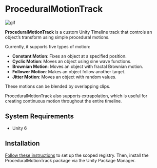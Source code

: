 ProceduralMotionTrack
=====================

![gif](https://i.imgur.com/jlE9XbR.gif)

**ProceduralMotionTrack** is a custom Unity Timeline track that controls an
object’s transform using simple procedural motions.

Currently, it supports five types of motion:

- **Constant Motion**: Fixes an object at a specified position.
- **Cyclic Motion**: Moves an object using sine wave functions.
- **Brownian Motion**: Moves an object with fractal Brownian motion.
- **Follower Motion**: Makes an object follow another target.
- **Jitter Motion**: Moves an object with random values.

These motions can be blended by overlapping clips.

ProceduralMotionTrack also supports extrapolation, which is useful for creating
continuous motion throughout the entire timeline.

System Requirements
-------------------

- Unity 6

Installation
------------

[Follow these instructions] to set up the scoped registry. Then, install the
ProceduralMotionTrack package via the Unity Package Manager.

[Follow these instructions]:
  https://gist.github.com/keijiro/f8c7e8ff29bfe63d86b888901b82644c

